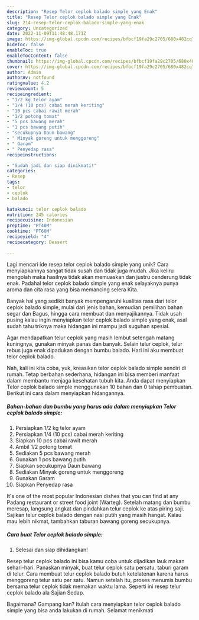```yaml
---
description: "Resep Telor ceplok balado simple yang Enak"
title: "Resep Telor ceplok balado simple yang Enak"
slug: 214-resep-telor-ceplok-balado-simple-yang-enak
category: Uncategorized
date: 2022-11-09T11:48:48.171Z
image: https://img-global.cpcdn.com/recipes/bfbcf19fa29c2705/680x482cq70/telor-ceplok-balado-simple-foto-resep-utama.jpg
hideToc: false
enableToc: true
enableTocContent: false
thumbnail: https://img-global.cpcdn.com/recipes/bfbcf19fa29c2705/680x482cq70/telor-ceplok-balado-simple-foto-resep-utama.jpg
cover: https://img-global.cpcdn.com/recipes/bfbcf19fa29c2705/680x482cq70/telor-ceplok-balado-simple-foto-resep-utama.jpg
author: Admin
authorAv: notfound
ratingvalue: 4.2
reviewcount: 5
recipeingredient:
- "1/2 kg telor ayam"
- "1/4 (10 pcs) cabai merah keriting"
- "10 pcs cabai rawit merah"
- "1/2 potong tomat"
- "5 pcs bawang merah"
- "1 pcs bawang putih"
- "secukupnya Daun bawang"
- " Minyak goreng untuk menggoreng"
- " Garam"
- " Penyedap rasa"
recipeinstructions:

- "Sudah jadi dan siap dinikmati!"
categories:
- Resep
tags:
- telor
- ceplok
- balado

katakunci: telor ceplok balado 
nutrition: 245 calories
recipecuisine: Indonesian
preptime: "PT40M"
cooktime: "PT60M"
recipeyield: "4"
recipecategory: Dessert

---
```





Lagi mencari ide resep telor ceplok balado simple yang unik? Cara menyiapkannya sangat tidak susah dan tidak juga mudah. Jika keliru mengolah maka hasilnya tidak akan memuaskan dan justru cenderung tidak enak. Padahal telor ceplok balado simple yang enak selayaknya punya aroma dan cita rasa yang bisa memancing selera Kita.





Banyak hal yang sedikit banyak mempengaruhi kualitas rasa dari telor ceplok balado simple, mulai dari jenis bahan, kemudian pemilihan bahan segar dan Bagus, hingga cara membuat dan menyajikannya. Tidak usah pusing kalau ingin menyiapkan telor ceplok balado simple yang enak,      asal sudah tahu triknya maka hidangan ini mampu jadi suguhan spesial.














Agar mendapatkan telur ceplok yang masih lembut setengah matang kuningnya, gunakan minyak panas dan banyak. Selain telur ceplok, telur rebus juga enak dipadukan dengan bumbu balado. Hari ini aku membuat telor ceplok balado.






Nah, kali ini kita coba, yuk, kreasikan telor ceplok balado simple sendiri di rumah. Tetap berbahan sederhana, hidangan ini bisa memberi manfaat dalam membantu menjaga kesehatan tubuh kita. Anda dapat menyiapkan Telor ceplok balado simple menggunakan 10 bahan dan 0 tahap pembuatan. Berikut ini cara dalam menyiapkan hidangannya.

<!--inarticleads1-->

##### Bahan-bahan dan bumbu yang harus ada dalam menyiapkan Telor ceplok balado simple:

1. Persiapkan 1/2 kg telor ayam
1. Persiapkan 1/4 (10 pcs) cabai merah keriting
1. Siapkan 10 pcs cabai rawit merah
1. Ambil 1/2 potong tomat
1. Sediakan 5 pcs bawang merah
1. Gunakan 1 pcs bawang putih
1. Siapkan secukupnya Daun bawang
1. Sediakan  Minyak goreng untuk menggoreng
1. Gunakan  Garam
1. Siapkan  Penyedap rasa


It&#39;s one of the most popular Indonesian dishes that you can find at any Padang restaurant or street food joint (Warteg). Setelah matang dan bumbu meresap, langsung angkat dan pindahkan telur ceplok ke atas piring saji. Sajikan telur ceplok balado dengan nasi putih yang masih hangat. Kalau mau lebih nikmat, tambahkan taburan bawang goreng secukupnya. 

<!--inarticleads2-->

##### Cara buat Telor ceplok balado simple:


1. Selesai dan siap dihidangkan!

Resep telur ceplok balado ini bisa kamu coba untuk dijadikan lauk makan sehari-hari. Panaskan minyak, buat telur ceplok satu persatu, taburi garam di telur. Cara membuat telur ceplok balado butuh ketelatenan karena harus menggoreng telur satu per satu. Namun setelah itu, proses menumis bumbu bersama telur ceplok tidak memakan waktu lama. Seperti ini resep telur ceplok balado ala Sajian Sedap. 

Bagaimana? Gampang kan? Itulah cara menyiapkan telor ceplok balado simple yang bisa anda lakukan di rumah. Selamat menikmati
